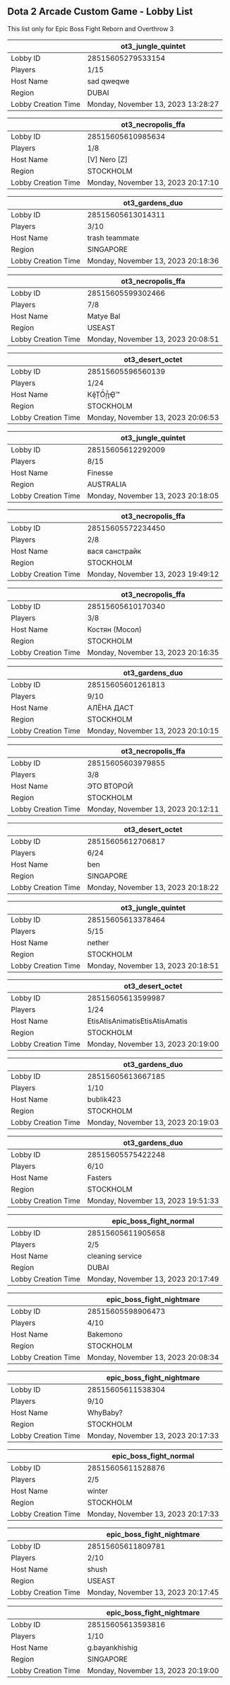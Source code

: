## Dota 2 Arcade Custom Game - Lobby List

This list only for Epic Boss Fight Reborn and Overthrow 3

|  | ot3_jungle_quintet |
| ------ | ------ |
| Lobby ID | 28515605279533154 |
| Players | 1/15 |
| Host Name | sad qweqwe |
| Region | DUBAI |
| Lobby Creation Time | Monday, November 13, 2023 13:28:27 |


|  | ot3_necropolis_ffa |
| ------ | ------ |
| Lobby ID | 28515605610985634 |
| Players | 1/8 |
| Host Name | [V] Nero [Z] |
| Region | STOCKHOLM |
| Lobby Creation Time | Monday, November 13, 2023 20:17:10 |


|  | ot3_gardens_duo |
| ------ | ------ |
| Lobby ID | 28515605613014311 |
| Players | 3/10 |
| Host Name | trash teammate |
| Region | SINGAPORE |
| Lobby Creation Time | Monday, November 13, 2023 20:18:36 |


|  | ot3_necropolis_ffa |
| ------ | ------ |
| Lobby ID | 28515605599302466 |
| Players | 7/8 |
| Host Name | Matye Bal |
| Region | USEAST |
| Lobby Creation Time | Monday, November 13, 2023 20:08:51 |


|  | ot3_desert_octet |
| ------ | ------ |
| Lobby ID | 28515605596560139 |
| Players | 1/24 |
| Host Name | КḝṬṒᾗҾ™ |
| Region | STOCKHOLM |
| Lobby Creation Time | Monday, November 13, 2023 20:06:53 |


|  | ot3_jungle_quintet |
| ------ | ------ |
| Lobby ID | 28515605612292009 |
| Players | 8/15 |
| Host Name | Finesse |
| Region | AUSTRALIA |
| Lobby Creation Time | Monday, November 13, 2023 20:18:05 |


|  | ot3_necropolis_ffa |
| ------ | ------ |
| Lobby ID | 28515605572234450 |
| Players | 2/8 |
| Host Name | вася санстрайк |
| Region | STOCKHOLM |
| Lobby Creation Time | Monday, November 13, 2023 19:49:12 |


|  | ot3_necropolis_ffa |
| ------ | ------ |
| Lobby ID | 28515605610170340 |
| Players | 3/8 |
| Host Name | Костян (Мосол) |
| Region | STOCKHOLM |
| Lobby Creation Time | Monday, November 13, 2023 20:16:35 |


|  | ot3_gardens_duo |
| ------ | ------ |
| Lobby ID | 28515605601261813 |
| Players | 9/10 |
| Host Name | АЛЁНА ДАСТ |
| Region | STOCKHOLM |
| Lobby Creation Time | Monday, November 13, 2023 20:10:15 |


|  | ot3_necropolis_ffa |
| ------ | ------ |
| Lobby ID | 28515605603979855 |
| Players | 3/8 |
| Host Name | ЭТО ВТОРОЙ |
| Region | STOCKHOLM |
| Lobby Creation Time | Monday, November 13, 2023 20:12:11 |


|  | ot3_desert_octet |
| ------ | ------ |
| Lobby ID | 28515605612706817 |
| Players | 6/24 |
| Host Name | ben |
| Region | SINGAPORE |
| Lobby Creation Time | Monday, November 13, 2023 20:18:22 |


|  | ot3_jungle_quintet |
| ------ | ------ |
| Lobby ID | 28515605613378464 |
| Players | 5/15 |
| Host Name | nether |
| Region | STOCKHOLM |
| Lobby Creation Time | Monday, November 13, 2023 20:18:51 |


|  | ot3_desert_octet |
| ------ | ------ |
| Lobby ID | 28515605613599987 |
| Players | 1/24 |
| Host Name | EtisAtisAnimatisEtisAtisAmatis |
| Region | STOCKHOLM |
| Lobby Creation Time | Monday, November 13, 2023 20:19:00 |


|  | ot3_gardens_duo |
| ------ | ------ |
| Lobby ID | 28515605613667185 |
| Players | 1/10 |
| Host Name | bublik423 |
| Region | STOCKHOLM |
| Lobby Creation Time | Monday, November 13, 2023 20:19:03 |


|  | ot3_gardens_duo |
| ------ | ------ |
| Lobby ID | 28515605575422248 |
| Players | 6/10 |
| Host Name | Fasters |
| Region | STOCKHOLM |
| Lobby Creation Time | Monday, November 13, 2023 19:51:33 |


|  | epic_boss_fight_normal |
| ------ | ------ |
| Lobby ID | 28515605611905658 |
| Players | 2/5 |
| Host Name | cleaning service |
| Region | DUBAI |
| Lobby Creation Time | Monday, November 13, 2023 20:17:49 |


|  | epic_boss_fight_nightmare |
| ------ | ------ |
| Lobby ID | 28515605598906473 |
| Players | 4/10 |
| Host Name | Bakemono |
| Region | STOCKHOLM |
| Lobby Creation Time | Monday, November 13, 2023 20:08:34 |


|  | epic_boss_fight_nightmare |
| ------ | ------ |
| Lobby ID | 28515605611538304 |
| Players | 9/10 |
| Host Name | WhyBaby? |
| Region | STOCKHOLM |
| Lobby Creation Time | Monday, November 13, 2023 20:17:33 |


|  | epic_boss_fight_normal |
| ------ | ------ |
| Lobby ID | 28515605611528876 |
| Players | 2/5 |
| Host Name | winter |
| Region | STOCKHOLM |
| Lobby Creation Time | Monday, November 13, 2023 20:17:33 |


|  | epic_boss_fight_nightmare |
| ------ | ------ |
| Lobby ID | 28515605611809781 |
| Players | 2/10 |
| Host Name | shush |
| Region | USEAST |
| Lobby Creation Time | Monday, November 13, 2023 20:17:45 |


|  | epic_boss_fight_nightmare |
| ------ | ------ |
| Lobby ID | 28515605613593816 |
| Players | 1/10 |
| Host Name | g.bayankhishig |
| Region | SINGAPORE |
| Lobby Creation Time | Monday, November 13, 2023 20:19:00 |


